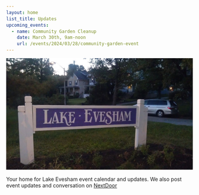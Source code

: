 ```yaml
---
layout: home
list_title: Updates
upcoming_events:
  - name: Community Garden Cleanup
    date: March 30th, 9am-noon
    url: /events/2024/03/28/community-garden-event
---
```


![Lake Evesham Neighborhood Sign](/img/sign.jpg)

Your home for Lake Evesham event calendar and updates. We also post event updates and conversation on [NextDoor](https://nextdoor.com)
